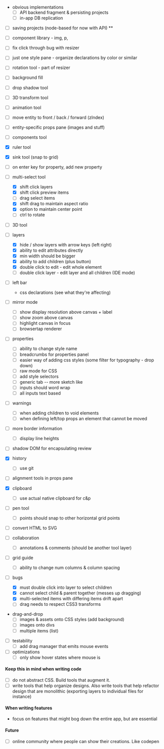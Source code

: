 - obvious implementations
  - [ ] API backend fragment & persisting projects
  - [ ] in-app DB replication

- [ ] saving projects (node-based for now with API) **
- [ ] component library - img, p,
- [ ] fix click through bug with resizer

- [ ] just one style pane - organize declarations by color or similar

- [ ] rotation tool - part of resizer
- [ ] background fill
- [ ] drop shadow tool
- [ ] 3D transform tool
- [ ] animation tool
- [ ] move entity to front / back / forward (zIndex)
- [ ] entity-specific props pane (images and stuff)
- [ ] components tool
- [x] ruler tool
- [x] sink tool (snap to grid)
- [ ] on enter key for property, add new property

- [ ] multi-select tool
  - [x] shift click layers
  - [x] shift click preview items
  - [ ] drag select items
  - [x] shift drag to maintain aspect ratio
  - [x] option to maintain center point
  - [ ] ctrl to rotate

- [ ] 3D tool

- [ ] layers
  - [x] hide / show layers with arrow keys (left right)
  - [x] ability to edit attributes directly
  - [x] min width should be bigger
  - [x] ability to add children (plus button)
  - [x] double click to edit - edit whole element
  - [ ] double click layer - edit layer and all children (IDE mode)

- [ ] left bar
  - css declarations (see what they're affecting)

- [ ] mirror mode
  - [ ] show display resolution above canvas + label
  - [ ] show zoom above canvas
  - [ ] highlight canvas in focus
  - [ ] browsertap renderer

- [ ] properties
  - [ ] ability to change style name
  - [ ] breadcrumbs for properties panel
  - [ ] easier way of adding css styles (some filter for typography - drop down)
  - [ ] raw mode for CSS
  - [ ] add style selectors
  - [ ] generic tab -- more sketch like
  - [ ] inputs should word wrap
  - [ ] all inputs text based

- [ ] warnings
  - [ ] when adding children to void elements
  - [ ] when defining left/top props an element that cannot be moved

- [ ] more border information
  - [ ] display line heights

- [ ] shadow DOM for encapsulating review

- [x] history
  - [ ] use git

- [ ] alignment tools in props pane

- [x] clipboard
  - [ ] use actual native clipboard for c&p

- [ ] pen tool
  - [ ] points should snap to other horizontal grid points

- [ ] convert HTML to SVG

- [ ] collaboration
  - [ ] annotations & comments (should be another tool layer)

- [ ] grid guide
  - [ ] ability to change num columns & column spacing

- [ ] bugs
  - [x] must double click into layer to select children
  - [x] cannot select child & parent together (messes up dragging)
  - [x] multi-selected items with differing items drift apart
  - [ ] drag needs to respect CSS3 transforms

- drag-and-drop
  - [ ] images & assets onto CSS styles (add background)
  - [ ] images onto divs
  - [ ] multiple items (list)

- [ ] testability
  - [ ] add drag manager that emits mouse events

- [ ] optimizations
  - [ ] only show hover states where mouse is

#### Keep this in mind when writing code

- [ ] do not abstract CSS. Build tools that augment it.
- [ ] write tools that help organize designs. Also write tools that help refactor design that are monolithic (exporting layers to individual files for instance)

#### When writing features

- focus on features that might bog down the entire app, but are essential

#### Future

- [ ] online community where people can show their creations. Like codepen
